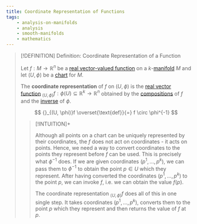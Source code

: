 ```yaml
---
title: Coordinate Representation of Functions
tags:
    - analysis-on-manifolds
    - analysis
    - smooth-manifolds
    - mathematics
---
```


>[!DEFINITION] Definition: Coordinate Representation of a Function
>
>Let $f: M \to \mathbb{R}^n$ be a [real vector-valued function](../Real%20Analysis/Real%20Vector-Valued%20Function.md) on a $k$-[manifold](../../Geometry/Manifolds/index.md) $M$ and let $(U, \phi)$ be a [chart](../../Geometry/Manifolds/Coordinate%20Systems/index.md) for $M$.
>
>The **coordinate representation** of $f$ on $(U, \phi)$ is the [real vector function](../Real%20Analysis/Real%20Vector%20Functions/Real%20Vector%20Function.md) ${}_{(U, \phi)}f: \phi(U) \subseteq \mathbb{R}^k \to \mathbb{R}^n$ obtained by the [compositions](../Real%20Analysis/Real%20Vector%20Functions/Real%20Vector%20Function.md) of $f$ and the [inverse](../Functions/Types%20of%20Functions/Injection.md) of $\phi$.
>
>$$
>{}_{(U, \phi)}f \overset{\text{def}}{=} f \circ \phi^{-1}
>$$
>
>>[!INTUITION]+
>>
>>Although all points on a chart can be uniquely represented by their coordinates, the $f$ does not act on coordinates - it acts on points. Hence, we need a way to convert coordinates to the points they represent before $f$ can be used. This is precisely what $\phi^{-1}$ does. If we are given coordinates $(p^1, \dotsc, p^k)$, we can pass them to $\phi^{-1}$ to obtain the point $p \in U$ which they represent. After having converted the coordinates $(p^1, \dotsc, p^k)$ to the point $p$, we can invoke $f$, i.e. we can obtain the value $f(p)$.
>>
>>The coordinate representation ${}_{(U, \phi)}f$ does all of this in one single step. It takes coordinates $(p^1, \dotsc, p^k)$, converts them to the point $p$ which they represent and then returns the value of $f$ at $p$. 
>>
>